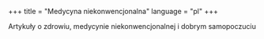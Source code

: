 +++
title = "Medycyna niekonwencjonalna"
language = "pl"
+++

Artykuły o zdrowiu, medycynie niekonwencjonalnej i dobrym samopoczuciu
